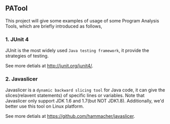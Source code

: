 ## PATool
This project will give some examples of usage of some Program Analysis Tools, which are briefly introduced as follows,

### 1. JUnit 4
JUnit is the most widely used <code>Java testing framework</code>, it provide the strategies of testing.

See more detials at <a href="http://junit.org/junit4/">http://junit.org/junit4/</a>.

### 2. Javaslicer
Javaslicer is a <code>dynamic backward slicing tool</code> for Java code, it can give the slices(relavent statements) of specific lines or variables. Note that Javaslicer only support JDK 1.6 and 1.7(but NOT JDK1.8). Additionally, we'd better use this tool on Linux platform.

See more detials at <a href="https://github.com/hammacher/javaslicer">https://github.com/hammacher/javaslicer</a>.
